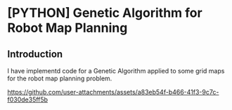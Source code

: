 # [PYTHON] Genetic Algorithm for Robot Map Planning
## Introduction
I have implementd code for a Genetic Algorithm applied to some grid maps for the robot map planning problem.


https://github.com/user-attachments/assets/a83eb54f-b466-41f3-9c7c-f030de35ff5b


